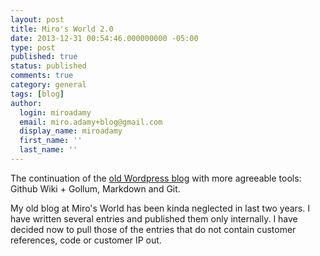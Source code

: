 ```yaml
---
layout: post
title: Miro's World 2.0
date: 2013-12-31 00:54:46.000000000 -05:00
type: post
published: true
status: published
comments: true
category: general
tags: [blog]
author:
  login: miroadamy
  email: miro.adamy+blog@gmail.com
  display_name: miroadamy
  first_name: ''
  last_name: ''
---
```


The continuation of the [old Wordpress blog](http://miroadamy.wordpress.com) with more agreeable tools: Github Wiki + Gollum, Markdown and Git.

My old blog at Miro's World has been kinda neglected in last two years. I have written several entries and published them only internally. I have decided now to pull those of the entries that do not contain customer references, code or customer IP out.


